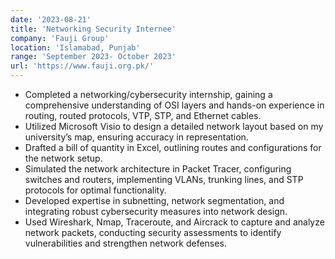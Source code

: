 ```yaml
---
date: '2023-08-21'
title: 'Networking Security Internee'
company: 'Fauji Group'
location: 'Islamabad, Punjab'
range: 'September 2023- October 2023'
url: 'https://www.fauji.org.pk/'
---
```


- Completed a networking/cybersecurity internship, gaining a comprehensive understanding of OSI layers and hands-on experience in routing, routed protocols, VTP, STP, and Ethernet cables.  
- Utilized Microsoft Visio to design a detailed network layout based on my university’s map, ensuring accuracy in representation.  
- Drafted a bill of quantity in Excel, outlining routes and configurations for the network setup.  
- Simulated the network architecture in Packet Tracer, configuring switches and routers, implementing VLANs, trunking lines, and STP protocols for optimal functionality.  
- Developed expertise in subnetting, network segmentation, and integrating robust cybersecurity measures into network design.  
- Used Wireshark, Nmap, Traceroute, and Aircrack to capture and analyze network packets, conducting security assessments to identify vulnerabilities and strengthen network defenses.
